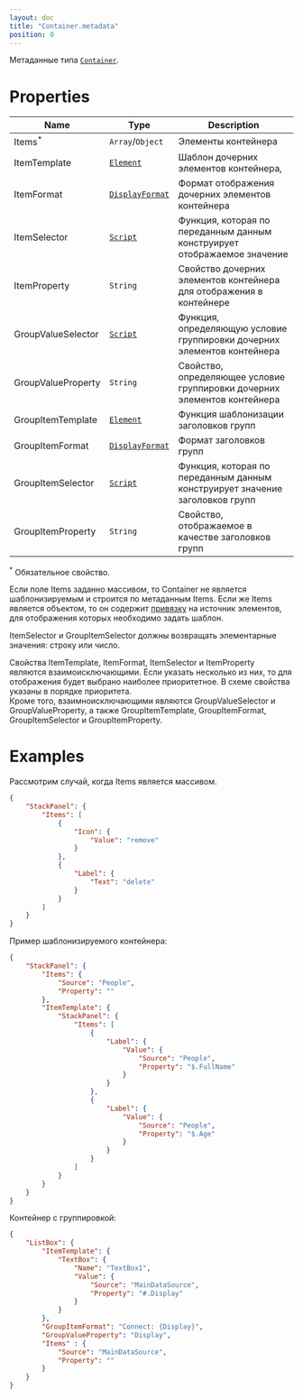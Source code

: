 ```yaml
---
layout: doc
title: "Container.metadata"
position: 0
---
```


Метаданные типа [`Container`](../).

# Properties

|Name|Type|Description|
|----|----|-----------|
|Items<sup>*</sup>|`Array`/`Object`|Элементы контейнера|
|ItemTemplate|[`Element`](/docs/API/Core/Elements/Element/Element.metadata/)|Шаблон дочерних элементов контейнера, |
|ItemFormat|[`DisplayFormat`](../../../DisplayFormat/)|Формат отображения дочерних элементов контейнера|
|ItemSelector|[`Script`](../../../Script/)|Функция, которая по переданным данным конструирует отображаемое значение|
|ItemProperty|`String`|Свойство дочерних элементов контейнера для отображения в контейнере|
|GroupValueSelector|[`Script`](../../../Script/)|Функция, определяющую условие группировки дочерних элементов контейнера|
|GroupValueProperty|`String`|Свойство, определяющее условие группировки дочерних элементов контейнера|
|GroupItemTemplate|[`Element`](/docs/API/Core/Elements/Element/Element.metadata/)|Функция шаблонизации заголовков групп|
|GroupItemFormat|[`DisplayFormat`](../../../DisplayFormat/)|Формат заголовков групп|
|GroupItemSelector|[`Script`](../../../Script/)|Функция, которая по переданным данным конструирует значение заголовков групп|
|GroupItemProperty|`String`|Свойство, отображаемое в качестве заголовков групп|

<sup>*</sup> Обязательное свойство.

Если поле Items заданно массивом, то Container не является шаблонизируемым и строится по метаданным Items. 
Если же Items является объектом, то он содержит [привязку](../../../DataBinding/) на источник элементов, для отображения которых необходимо задать шаблон.

ItemSelector и GroupItemSelector должны возвращать элементарные значения: строку или число.

Свойства ItemTemplate, ItemFormat, ItemSelector и ItemProperty являются взаимоисключающими. Если указать несколько из них, то для отображения будет выбрано наиболее приоритетное. 
В схеме свойства указаны в порядке приоритета.   
Кроме того, взаимноисключающими являются GroupValueSelector и GroupValueProperty, а также GroupItemTemplate, GroupItemFormat, GroupItemSelector и GroupItemProperty.


# Examples

Рассмотрим случай, когда Items является массивом.

```json
{
	"StackPanel": {
		"Items": [
			{
				"Icon": {
					"Value": "remove"
				}
            },
            {
				"Label": {
					"Text": "delete"
				}
            }
		]
	}
}
```

Пример шаблонизируемого контейнера:

```json
{
	"StackPanel": {
		"Items": {
			"Source": "People",
            "Property": ""
		},
		"ItemTemplate": {
			"StackPanel": {
				"Items": [
					{
						"Label": {
							"Value": {
								"Source": "People",
	                            "Property": "$.FullName"
							}
						}
		            },
		            {
						"Label": {
							"Value": {
								"Source": "People",
	                            "Property": "$.Age"
							}
						}
		            }
				]
			}
        }
	}
}
```

Контейнер с группировкой:

```json
{
    "ListBox": {
        "ItemTemplate": {
            "TextBox": {
                "Name": "TextBox1",
                "Value": {
                    "Source": "MainDataSource",
                    "Property": "#.Display"
                }
            }
        },
        "GroupItemFormat": "Connect: {Display}",
        "GroupValueProperty": "Display",
        "Items" : {
            "Source": "MainDataSource",
            "Property": ""
        }
    }
}
```
